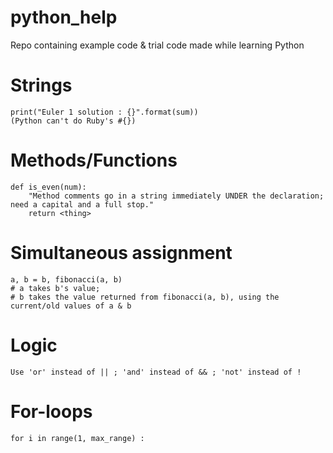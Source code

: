 # python_help

Repo containing example code &amp; trial code made while learning Python

# Strings

    print("Euler 1 solution : {}".format(sum))
    (Python can't do Ruby's #{})

# Methods/Functions

    def is_even(num):
        "Method comments go in a string immediately UNDER the declaration; need a capital and a full stop."
        return <thing>

# Simultaneous assignment

```
a, b = b, fibonacci(a, b)
# a takes b's value;
# b takes the value returned from fibonacci(a, b), using the current/old values of a & b
```

# Logic

    Use 'or' instead of || ; 'and' instead of && ; 'not' instead of !

# For-loops

    for i in range(1, max_range) :
